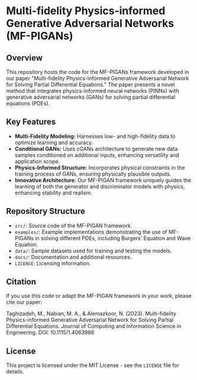 # Multi-fidelity Physics-informed Generative Adversarial Networks (MF-PIGANs)

## Overview
This repository hosts the code for the MF-PIGANs framework developed in our paper "Multi-fidelity Physics-informed Generative Adversarial Network for Solving Partial Differential Equations." The paper presents a novel method that integrates physics-informed neural networks (PINNs) with generative adversarial networks (GANs) for solving partial differential equations (PDEs).

## Key Features
- **Multi-Fidelity Modeling:** Harnesses low- and high-fidelity data to optimize learning and accuracy\.
- **Conditional GANs:** Uses cGANs architecture to generate new data samples conditioned on additional inputs, enhancing versatility and application scope.
- **Physics-Informed Structure:** Incorporates physical constraints in the training process of GANs, ensuring physically plausible outputs.
- **Innovative Architecture:** Our MF-PIGAN framework uniquely guides the learning of both the generator and discriminator models with physics, enhancing stability and realism.

## Repository Structure
- `src/`: Source code of the MF-PIGAN framework.
- `examples/`: Example implementations demonstrating the use of MF-PIGANs in solving different PDEs, including Burgers' Equation and Wave Equation.
- `data/`: Sample datasets used for training and testing the models.
- `docs/`: Documentation and additional resources.
- `LICENSE`: Licensing information.


## Citation
If you use this code or adapt the MF-PIGAN framework in your work, please cite our paper:

Taghizadeh, M., Nabian, M. A., & Alemazkoor, N. (2023). Multi-fidelity Physics-informed Generative Adversarial Network for Solving Partial Differential Equations. Journal of Computing and Information Science in Engineering. DOI: 10.1115/1.4063986

## License
This project is licensed under the MIT License - see the `LICENSE` file for details.
